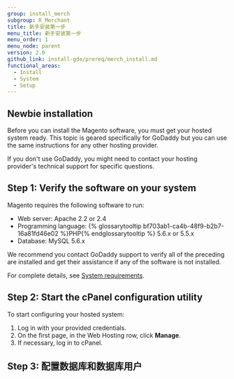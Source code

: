 ```yaml
---
group: install_merch
subgroup: R_Merchant
title: 新手安装第一步
menu_title: 新手安装第一步
menu_order: 1
menu_node: parent
version: 2.0
github_link: install-gde/prereq/merch_install.md
functional_areas:
  - Install
  - System
  - Setup
---
```


## Newbie installation
Before you can install the Magento software, you must get your hosted system ready. This topic is geared specifically for GoDaddy but you can use the same instructions for any other hosting provider. 

If you don't use GoDaddy, you might need to contact your hosting provider's technical support for specific questions.

<h2 id="newbie-verify">Step 1: Verify the software on your system</h2>
Magento requires the following software to run:

*	Web server: Apache 2.2 or 2.4
*	Programming language: {% glossarytooltip bf703ab1-ca4b-48f9-b2b7-16a81fd46e02 %}PHP{% endglossarytooltip %} 5.6.x or 5.5.x 
*	Database: MySQL 5.6.x

<div class="bs-callout bs-callout-info" id="info">
  <p>We recommend you contact GoDaddy support to verify all of the preceding are installed and get their assistance if any of the software is not installed.</p>
</div>

For complete details, see <a href="{{ page.baseurl }}/install-gde/system-requirements.html">System requirements</a>.

<h2 id="newbie-cpanel">Step 2: Start the cPanel configuration utility</h2>
To start configuring your hosted system:

1.	Log in with your provided credentials.
2.	On the first page, in the Web Hosting row, click **Manage**.
3.	If necessary, log in to cPanel.

<h2 id="newbie-db">Step 3: 配置数据库和数据库用户</h2>


